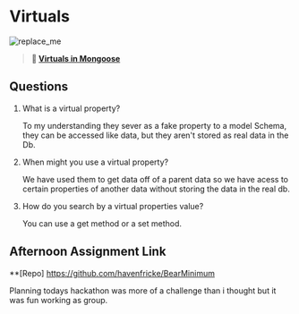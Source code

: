 # Virtuals

![replace_me](https://codeworks.blob.core.windows.net/public/assets/img/illustrations/placeholder.svg)

> **📖 [Virtuals in Mongoose](https://codeworksacademy.com/fs-student-guide/resources/wk5/04-Virtuals)**

## Questions

1. What is a virtual property?

    To my understanding they sever as a fake property to a model Schema, they can be accessed like data, but they aren't stored as real data in the Db.

2. When might you use a virtual property? 

    We have used them to get data off of a parent data so we have acess to certain properties of another data without storing the data in the real db.

3. How do you search by a virtual properties value?

    You can use a get method or a set method.

## Afternoon Assignment Link

**[Repo] https://github.com/havenfricke/BearMinimum

Planning todays hackathon was more of a challenge than i thought but it was fun working as group.